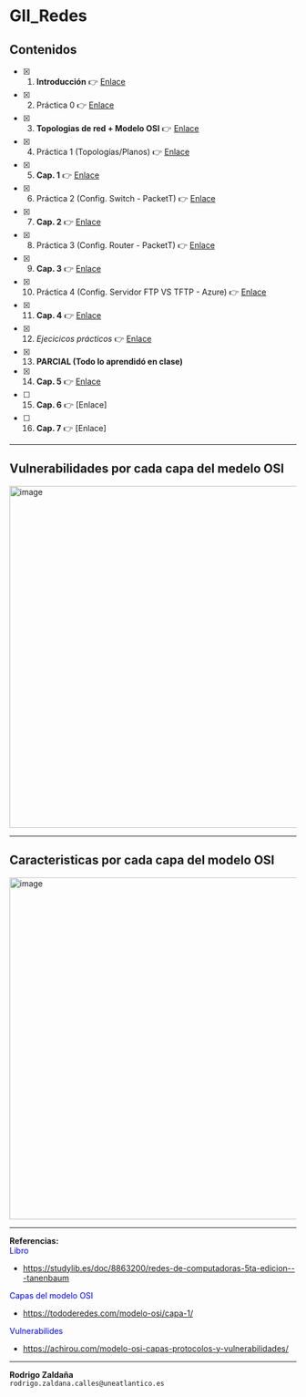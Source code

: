 # GII_Redes
## Contenidos
- [X] 1. **Introducción** 👉 [Enlace](https://docs.google.com/presentation/d/1yr5lPUGB0K5CXoYkVqf3hYfCPm9T3z6tUipzuGNCgBI/edit?usp=sharing)
- [X] 2. Práctica 0 👉 [Enlace](https://github.com/calles/GII_Redes/blob/main/Pr%C3%A1cticas/Práctica-0.md)
- [X] 3. **Topologias de red + Modelo OSI** 👉 [Enlace](https://docs.google.com/presentation/d/1-JkrwUe8DYdOCVBbtC1jZSPmkWYSMAfA/edit?usp=sharing&ouid=115557200077044032866&rtpof=true&sd=true)
- [X] 4. Práctica 1 (Topologías/Planos) 👉 [Enlace](https://github.com/calles/GII_Redes/blob/main/Pr%C3%A1cticas/Pr%C3%A1ctica-1.md)
- [X] 5. **Cap. 1** 👉 [Enlace](https://docs.google.com/presentation/d/1ElIE2LRI19tMBt3zsbkMTexCv2nGq9RQ/edit?usp=sharing&ouid=115557200077044032866&rtpof=true&sd=true)
- [X] 6. Práctica 2 (Config. Switch - PacketT) 👉 [Enlace](https://github.com/calles/GII_Redes/blob/main/Pr%C3%A1cticas/Pr%C3%A1ctica-2.md)
- [X] 7. **Cap. 2** 👉 [Enlace](https://docs.google.com/presentation/d/1c3VNwD-6A8HREB_svVU_8D2rA-h3B9Q6/edit?usp=sharing&ouid=115557200077044032866&rtpof=true&sd=true)
- [X] 8. Práctica 3 (Config. Router - PacketT) 👉 [Enlace](https://github.com/calles/GII_Redes/blob/main/Pr%C3%A1cticas/Pr%C3%A1ctica-3.md)
- [X] 9. **Cap. 3**  👉 [Enlace](https://docs.google.com/presentation/d/1rqpF0xriAdUxYREwLd1Dtw6R4zEzvDqL/edit?usp=sharing&ouid=115557200077044032866&rtpof=true&sd=true)
- [X] 10. Práctica 4 (Config. Servidor FTP VS TFTP - Azure) 👉 [Enlace](https://github.com/calles/GII_Redes/blob/main/Pr%C3%A1cticas/Pr%C3%A1ctica-4.md)
- [X] 11. **Cap. 4** 👉 [Enlace](https://docs.google.com/presentation/d/1ZcQGTiPzJKxSMKl67YBkKHx8GN94m9gI/edit?usp=sharing&ouid=115557200077044032866&rtpof=true&sd=true)
- [X] 12. _Ejecicicos prácticos_ 👉 [Enlace](https://github.com/calles/GII_Redes/blob/main/Pr%C3%A1cticas/Ejecicio.PNG)
- [X] 13. **PARCIAL (Todo lo aprendidó en clase)**
- [X] 14. **Cap. 5** 👉 [Enlace](https://docs.google.com/presentation/d/1w5vzMkphUQ3EYYuUo7p72Ol9_0C6Z3ik/edit?usp=sharing&ouid=115557200077044032866&rtpof=true&sd=true)
- [ ] 15. **Cap. 6** 👉 [Enlace]
- [ ] 16. **Cap. 7** 👉 [Enlace]
_________
## Vulnerabilidades por cada capa del medelo OSI
<img width="600" alt="image" src="https://github.com/calles/GII_Redes/assets/22343642/8f781e97-1d68-43b0-9bc2-d355b5774c8e"><br/>
_________
## Caracteristicas por cada capa del modelo OSI
<img width="600" alt="image" src="https://github.com/calles/GII_Redes/assets/22343642/60b6ae2f-0b27-4609-a38b-068dc64d3642"><br/>
_________
**Referencias:** <br/>
<span style="color:blue">Libro</span>
- https://studylib.es/doc/8863200/redes-de-computadoras-5ta-edicion---tanenbaum
  
<span style="color:blue">Capas del modelo OSI</span>
- https://tododeredes.com/modelo-osi/capa-1/
  
<span style="color:blue">Vulnerabilides</span>
- https://achirou.com/modelo-osi-capas-protocolos-y-vulnerabilidades/
_________
**Rodrigo Zaldaña** <br/>
`rodrigo.zaldana.calles@uneatlantico.es` </br>

